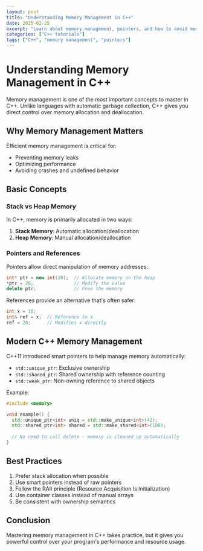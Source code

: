 ```yaml
---
layout: post
title: "Understanding Memory Management in C++"
date: 2025-02-25
excerpt: "Learn about memory management, pointers, and how to avoid memory leaks in C++."
categories: ["C++ tutorials"]
tags: ["C++", "memory management", "pointers"]
---
```


# Understanding Memory Management in C++

Memory management is one of the most important concepts to master in C++. Unlike languages with automatic garbage collection, C++ gives you direct control over memory allocation and deallocation.

## Why Memory Management Matters

Efficient memory management is critical for:

- Preventing memory leaks
- Optimizing performance
- Avoiding crashes and undefined behavior

## Basic Concepts

### Stack vs Heap Memory

In C++, memory is primarily allocated in two ways:

1. **Stack Memory**: Automatic allocation/deallocation
2. **Heap Memory**: Manual allocation/deallocation

### Pointers and References

Pointers allow direct manipulation of memory addresses:

```cpp
int* ptr = new int(10);  // Allocate memory on the heap
*ptr = 20;               // Modify the value
delete ptr;              // Free the memory
```

References provide an alternative that's often safer:

```cpp
int x = 10;
int& ref = x;  // Reference to x
ref = 20;      // Modifies x directly
```

## Modern C++ Memory Management

C++11 introduced smart pointers to help manage memory automatically:

- `std::unique_ptr`: Exclusive ownership
- `std::shared_ptr`: Shared ownership with reference counting
- `std::weak_ptr`: Non-owning reference to shared objects

Example:

```cpp
#include <memory>

void example() {
  std::unique_ptr<int> uniq = std::make_unique<int>(42);
  std::shared_ptr<int> shared = std::make_shared<int>(100);
  
  // No need to call delete - memory is cleaned up automatically
}
```

## Best Practices

1. Prefer stack allocation when possible
2. Use smart pointers instead of raw pointers
3. Follow the RAII principle (Resource Acquisition Is Initialization)
4. Use container classes instead of manual arrays
5. Be consistent with ownership semantics

## Conclusion

Mastering memory management in C++ takes practice, but it gives you powerful control over your program's performance and resource usage.